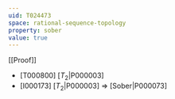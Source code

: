 ```yaml
---
uid: T024473
space: rational-sequence-topology
property: sober
value: true
---
```

[[Proof]]

* [T000800] [$T_2$|P000003]
* [I000173] [$T_2$|P000003] => [Sober|P000073]

